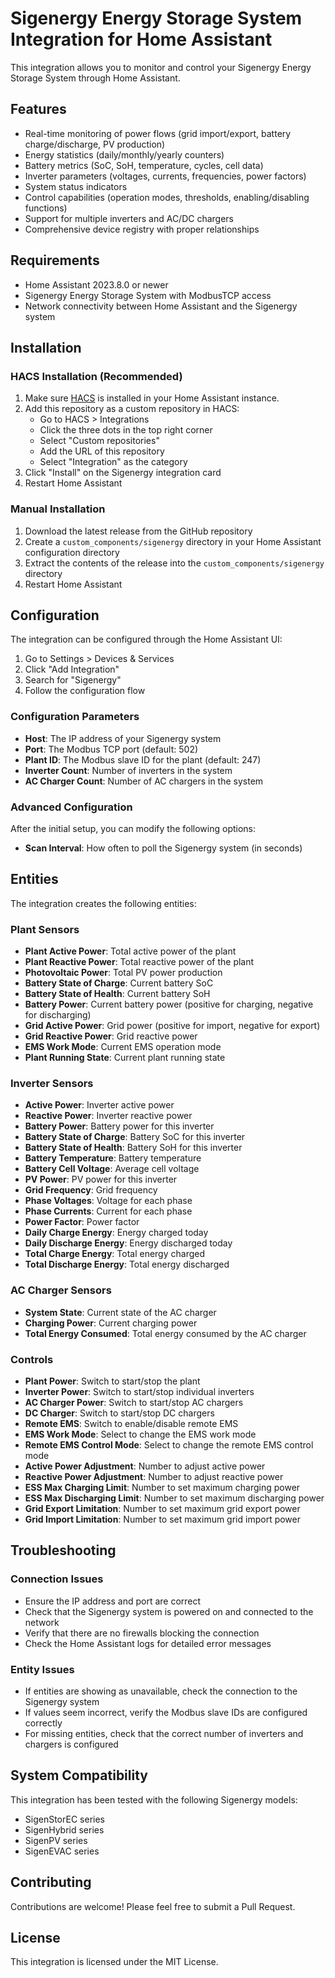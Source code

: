 # Sigenergy Energy Storage System Integration for Home Assistant

This integration allows you to monitor and control your Sigenergy Energy Storage System through Home Assistant.

## Features

- Real-time monitoring of power flows (grid import/export, battery charge/discharge, PV production)
- Energy statistics (daily/monthly/yearly counters)
- Battery metrics (SoC, SoH, temperature, cycles, cell data)
- Inverter parameters (voltages, currents, frequencies, power factors)
- System status indicators
- Control capabilities (operation modes, thresholds, enabling/disabling functions)
- Support for multiple inverters and AC/DC chargers
- Comprehensive device registry with proper relationships

## Requirements

- Home Assistant 2023.8.0 or newer
- Sigenergy Energy Storage System with ModbusTCP access
- Network connectivity between Home Assistant and the Sigenergy system

## Installation

### HACS Installation (Recommended)

1. Make sure [HACS](https://hacs.xyz/) is installed in your Home Assistant instance.
2. Add this repository as a custom repository in HACS:
   - Go to HACS > Integrations
   - Click the three dots in the top right corner
   - Select "Custom repositories"
   - Add the URL of this repository
   - Select "Integration" as the category
3. Click "Install" on the Sigenergy integration card
4. Restart Home Assistant

### Manual Installation

1. Download the latest release from the GitHub repository
2. Create a `custom_components/sigenergy` directory in your Home Assistant configuration directory
3. Extract the contents of the release into the `custom_components/sigenergy` directory
4. Restart Home Assistant

## Configuration

The integration can be configured through the Home Assistant UI:

1. Go to Settings > Devices & Services
2. Click "Add Integration"
3. Search for "Sigenergy"
4. Follow the configuration flow

### Configuration Parameters

- **Host**: The IP address of your Sigenergy system
- **Port**: The Modbus TCP port (default: 502)
- **Plant ID**: The Modbus slave ID for the plant (default: 247)
- **Inverter Count**: Number of inverters in the system
- **AC Charger Count**: Number of AC chargers in the system

### Advanced Configuration

After the initial setup, you can modify the following options:

- **Scan Interval**: How often to poll the Sigenergy system (in seconds)

## Entities

The integration creates the following entities:

### Plant Sensors

- **Plant Active Power**: Total active power of the plant
- **Plant Reactive Power**: Total reactive power of the plant
- **Photovoltaic Power**: Total PV power production
- **Battery State of Charge**: Current battery SoC
- **Battery State of Health**: Current battery SoH
- **Battery Power**: Current battery power (positive for charging, negative for discharging)
- **Grid Active Power**: Grid power (positive for import, negative for export)
- **Grid Reactive Power**: Grid reactive power
- **EMS Work Mode**: Current EMS operation mode
- **Plant Running State**: Current plant running state

### Inverter Sensors

- **Active Power**: Inverter active power
- **Reactive Power**: Inverter reactive power
- **Battery Power**: Battery power for this inverter
- **Battery State of Charge**: Battery SoC for this inverter
- **Battery State of Health**: Battery SoH for this inverter
- **Battery Temperature**: Battery temperature
- **Battery Cell Voltage**: Average cell voltage
- **PV Power**: PV power for this inverter
- **Grid Frequency**: Grid frequency
- **Phase Voltages**: Voltage for each phase
- **Phase Currents**: Current for each phase
- **Power Factor**: Power factor
- **Daily Charge Energy**: Energy charged today
- **Daily Discharge Energy**: Energy discharged today
- **Total Charge Energy**: Total energy charged
- **Total Discharge Energy**: Total energy discharged

### AC Charger Sensors

- **System State**: Current state of the AC charger
- **Charging Power**: Current charging power
- **Total Energy Consumed**: Total energy consumed by the AC charger

### Controls

- **Plant Power**: Switch to start/stop the plant
- **Inverter Power**: Switch to start/stop individual inverters
- **AC Charger Power**: Switch to start/stop AC chargers
- **DC Charger**: Switch to start/stop DC chargers
- **Remote EMS**: Switch to enable/disable remote EMS
- **EMS Work Mode**: Select to change the EMS work mode
- **Remote EMS Control Mode**: Select to change the remote EMS control mode
- **Active Power Adjustment**: Number to adjust active power
- **Reactive Power Adjustment**: Number to adjust reactive power
- **ESS Max Charging Limit**: Number to set maximum charging power
- **ESS Max Discharging Limit**: Number to set maximum discharging power
- **Grid Export Limitation**: Number to set maximum grid export power
- **Grid Import Limitation**: Number to set maximum grid import power

## Troubleshooting

### Connection Issues

- Ensure the IP address and port are correct
- Check that the Sigenergy system is powered on and connected to the network
- Verify that there are no firewalls blocking the connection
- Check the Home Assistant logs for detailed error messages

### Entity Issues

- If entities are showing as unavailable, check the connection to the Sigenergy system
- If values seem incorrect, verify the Modbus slave IDs are configured correctly
- For missing entities, check that the correct number of inverters and chargers is configured

## System Compatibility

This integration has been tested with the following Sigenergy models:

- SigenStorEC series
- SigenHybrid series
- SigenPV series
- SigenEVAC series

## Contributing

Contributions are welcome! Please feel free to submit a Pull Request.

## License

This integration is licensed under the MIT License.